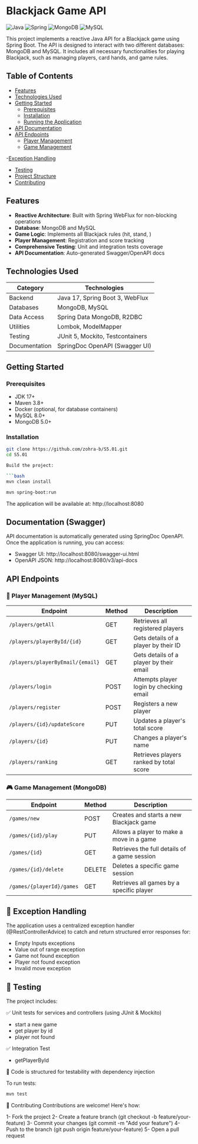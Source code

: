 # Blackjack Game API

![Java](https://img.shields.io/badge/java-%23ED8B00.svg?style=for-the-badge&logo=openjdk&logoColor=white)
![Spring](https://img.shields.io/badge/spring-%236DB33F.svg?style=for-the-badge&logo=spring&logoColor=white)
![MongoDB](https://img.shields.io/badge/MongoDB-%234ea94b.svg?style=for-the-badge&logo=mongodb&logoColor=white)
![MySQL](https://img.shields.io/badge/mysql-%2300f.svg?style=for-the-badge&logo=mysql&logoColor=white)

This project implements a reactive Java API for a Blackjack game using Spring Boot. The API is designed to interact with two different databases: MongoDB and MySQL. It includes all necessary functionalities for playing Blackjack, such as managing players, card hands, and game rules.

## Table of Contents
- [Features](#features)
- [Technologies Used](#technologies-used)
- [Getting Started](#getting-started)
  - [Prerequisites](#prerequisites)
  - [Installation](#installation)
  - [Running the Application](#running-the-application)
- [API Documentation](#api-documentation)
- [API Endpoints](#api-endpoints)
  - [Player Management](#player-management)
  - [Game Management](#game-management)

-[Exception Handling](#-exception-handling)
- [Testing](#-testing)
- [Project Structure](#-project-structure)
- [Contributing](#-contributing)

## Features
- **Reactive Architecture**: Built with Spring WebFlux for non-blocking operations
- **Database**: MongoDB and MySQL
- **Game Logic**: Implements all Blackjack rules (hit, stand, )
- **Player Management**: Registration and score tracking
- **Comprehensive Testing**: Unit and integration tests coverage
- **API Documentation**: Auto-generated Swagger/OpenAPI docs

## Technologies Used
| Category        | Technologies                          |
|-----------------|--------------------------------------|
| Backend         | Java 17, Spring Boot 3, WebFlux      |
| Databases       | MongoDB, MySQL                       |
| Data Access     | Spring Data MongoDB, R2DBC           |
| Utilities       | Lombok, ModelMapper                  |
| Testing         | JUnit 5, Mockito, Testcontainers     |
| Documentation   | SpringDoc OpenAPI (Swagger UI)       |

## Getting Started

### Prerequisites
- JDK 17+
- Maven 3.8+
- Docker (optional, for database containers)
- MySQL 8.0+
- MongoDB 5.0+

### Installation

   ```bash
   git clone https://github.com/zohra-b/S5.01.git
   cd S5.01

   Build the project:

   ```bash
mvn clean install
```
   ```bash
mvn spring-boot:run
```

The application will be available at: http://localhost:8080

## Documentation (Swagger)

API documentation is automatically generated using SpringDoc OpenAPI. Once the application is running, you can access:

- Swagger UI: http://localhost:8080/swagger-ui.html
- OpenAPI JSON: http://localhost:8080/v3/api-docs


## API Endpoints
### 🧑 Player Management (MySQL)

| Endpoint                     | Method | Description                                  |
|------------------------------|--------|----------------------------------------------|
| `/players/getAll`            | GET    | Retrieves all registered players             |
| `/players/playerById/{id}`   | GET    | Gets details of a player by their ID         |
| `/players/playerByEmail/{email}` | GET | Gets details of a player by their email      |
| `/players/login`             | POST   | Attempts player login by checking email      |
| `/players/register`          | POST   | Registers a new player                       |
| `/players/{id}/updateScore`  | PUT    | Updates a player's total score               |
| `/players/{id}`              | PUT    | Changes a player's name                      |
| `/players/ranking`           | GET    | Retrieves players ranked by total score      |

### 🎮 Game Management (MongoDB)

| Endpoint                     | Method | Description                                  |
|------------------------------|--------|----------------------------------------------|
| `/games/new`                 | POST   | Creates and starts a new Blackjack game      |
| `/games/{id}/play`           | PUT    | Allows a player to make a move in a game     |
| `/games/{id}`                | GET    | Retrieves the full details of a game session |
| `/games/{id}/delete`         | DELETE | Deletes a specific game session              |
| `/games/{playerId}/games`    | GET    | Retrieves all games by a specific player     |


## 🛑 Exception Handling
The application uses a centralized exception handler (@RestControllerAdvice) to catch and return structured error responses for:
+ Empty Inputs exceptions
+ Value out of range exception
+ Game not found exception
+ Player not found exception
+ Invalid move exception

##  🧪 Testing
The project includes:

✅ Unit tests for services and controllers (using JUnit & Mockito)
- start a new game
- get player by id
- player not found

✅ Integration Test
- getPlayerById
  
🧱 Code is structured for testability with dependency injection

To run tests:
 ```bash
mvn test
 ```


🤝 Contributing
Contributions are welcome! Here's how:

1- Fork the project
2- Create a feature branch (git checkout -b feature/your-feature)
3- Commit your changes (git commit -m "Add your feature")
4- Push to the branch (git push origin feature/your-feature)
5- Open a pull request
